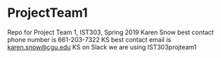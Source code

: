 # ProjectTeam1
Repo for Project Team 1, IST303, Spring 2019
Karen Snow best contact phone number is 661-203-7322
KS best contact email is karen.snow@cgu.edu
KS on Slack we are using IST303projteam1
